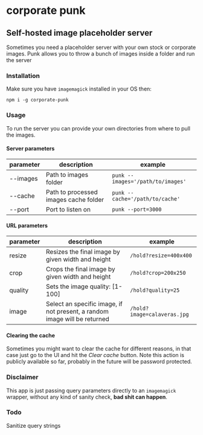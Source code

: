 # corporate punk
## Self-hosted image placeholder server

Sometimes you need a placeholder server with your own stock or corporate images.
Punk allows you to throw a bunch of images inside a folder and run the server

### Installation
Make sure you have `imagemagick` installed in your OS then:

`npm i -g corporate-punk`

### Usage

To run the server you can provide your own directories from where to pull the images.

#### Server parameters

parameter | description	| example
----------|-------------|---------
--images | Path to images folder | `punk --images='/path/to/images'`
--cache | Path to processed images cache folder | `punk --cache='/path/to/cache'`
--port | Port to listen on | `punk --port=3000`

#### URL parameters

parameter | description	| example
----------|-------------|---------
resize | Resizes the final image by given width and height | `/hold?resize=400x400`
crop | Crops the final image by given width and height | `/hold?crop=200x250`
quality | Sets the image quality: [1-100] | `/hold?quality=25`
image | Select an specific image, if not present, a random image will be returned | `/hold?image=calaveras.jpg`

#### Clearing the cache
Sometimes you might want to clear the cache for different reasons, in that case just go to the UI and hit the *Clear cache* button.
Note this action is publicly available so far, probably in the future will be password protected.

### Disclaimer
This app is just passing query parameters directly to an `imagemagick` wrapper, without any kind of sanity check, **bad shit can happen**.

### Todo
Sanitize query strings